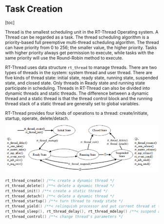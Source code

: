 # Task Creation

[toc]

Thread is the smallest scheduling unit in the RT-Thread Operating system. A Thread can be regarded as a task. The thread scheduling algorithm is a priority-based full preemptive multi-thread scheduling algorithm. The thread can have priority from 0 to 256; the smaller value, the higher priority. Tasks with higher priority always get permission to execute, while tasks with the same priority will use the Round-Robin method to execute.

RT-Thread uses data structure ``rt_thread`` to manage threads. There are two types of threads in the system: system thread and user thread. There are five kinds of thread state: initial state, ready state, running state, suspended state, and closed state. Only threads in Ready state and running state participate in scheduling. Threads in RT-Thread can also be divided into dynamic threads and static threads. The difference between a dynamic thread and a static thread is that the thread control block and the running thread stack of a static thread are generally set to global variables.

RT-Thread provides four kinds of operations to a thread: create/initiate, startup, operate, delete/detach.

![04thread_sta.png](assets/04thread_sta-20210319223902-sz5pqw8.png)

```cpp
rt_thread_create() /**< create a dynamic thread */
rt_thread_delete() /**< delete a dynamic thread */
rt_thread_init() /**< create a static thread */
rt_thread_detach() /**< delete a dynamic thread */
rt_thread_startup() /**< turn thread to ready state */
rt_thread_yield() /**< relinquish processor and put current thread at the end of the priority queue list */
rt_thread_sleep(), rt_thread_delay(), rt_thread_mdelay() /**< suspend a specified period of time */
rt_thread_control() /**< change thread's parameters */
```